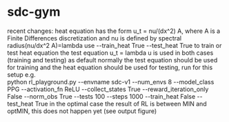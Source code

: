 # sdc-gym

recent changes:
heat equation has the form u_t = nu/(dx^2) A, where A is a Finite Differences discretization and nu is defined by spectral radius(nu/dx^2 A)=lambda
use --train_heat True --test_heat True to train or test heat equation
the test equation u_t = lambda u is used in both cases (training and testing) as default
normally the test equation should be used for training and the heat equation should be used for testing, run for this setup e.g.  
python rl_playground.py --envname sdc-v1 --num_envs 8 --model_class PPG --activation_fn ReLU --collect_states True --reward_iteration_only False --norm_obs True --tests 100 --steps 1000 --train_heat False --test_heat True
in the optimal case the result of RL is between MIN and optMIN, this does not happen yet (see output figure)

